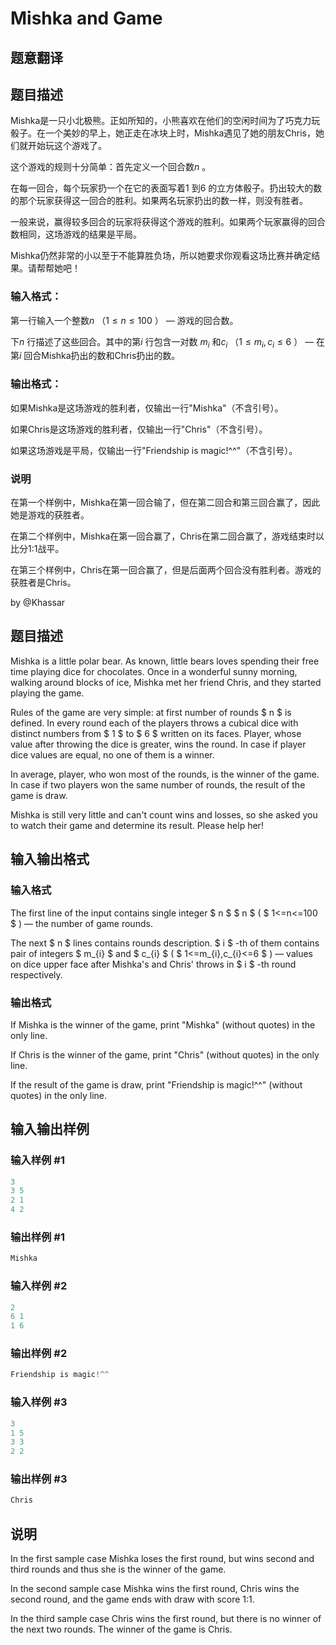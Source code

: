 # Mishka and Game

## 题意翻译

## 题目描述

Mishka是一只小北极熊。正如所知的，小熊喜欢在他们的空闲时间为了巧克力玩骰子。在一个美妙的早上，她正走在冰块上时，Mishka遇见了她的朋友Chris，她们就开始玩这个游戏了。

这个游戏的规则十分简单：首先定义一个回合数$n$ 。

在每一回合，每个玩家扔一个在它的表面写着$1$ 到$6$ 的立方体骰子。扔出较大的数的那个玩家获得这一回合的胜利。如果两名玩家扔出的数一样，则没有胜者。

一般来说，赢得较多回合的玩家将获得这个游戏的胜利。如果两个玩家赢得的回合数相同，这场游戏的结果是平局。

Mishka仍然非常的小以至于不能算胜负场，所以她要求你观看这场比赛并确定结果。请帮帮她吧！

### 输入格式：

第一行输入一个整数$n$ （$1\leq n\leq 100$ ） — 游戏的回合数。

下$n$ 行描述了这些回合。其中的第$i$ 行包含一对数 $m_i$ 和$c_i$ （$1\leq m_i,c_i \leq 6$ ） — 在第$i$ 回合Mishka扔出的数和Chris扔出的数。

### 输出格式：

如果Mishka是这场游戏的胜利者，仅输出一行"Mishka"（不含引号）。

如果Chris是这场游戏的胜利者，仅输出一行"Chris"（不含引号）。

如果这场游戏是平局，仅输出一行"Friendship is magic!^^"（不含引号）。

### 说明

在第一个样例中，Mishka在第一回合输了，但在第二回合和第三回合赢了，因此她是游戏的获胜者。

在第二个样例中，Mishka在第一回合赢了，Chris在第二回合赢了，游戏结束时以比分1:1战平。

在第三个样例中，Chris在第一回合赢了，但是后面两个回合没有胜利者。游戏的获胜者是Chris。

by @Khassar 

## 题目描述

Mishka is a little polar bear. As known, little bears loves spending their free time playing dice for chocolates. Once in a wonderful sunny morning, walking around blocks of ice, Mishka met her friend Chris, and they started playing the game.

Rules of the game are very simple: at first number of rounds $ n $ is defined. In every round each of the players throws a cubical dice with distinct numbers from $ 1 $ to $ 6 $ written on its faces. Player, whose value after throwing the dice is greater, wins the round. In case if player dice values are equal, no one of them is a winner.

In average, player, who won most of the rounds, is the winner of the game. In case if two players won the same number of rounds, the result of the game is draw.

Mishka is still very little and can't count wins and losses, so she asked you to watch their game and determine its result. Please help her!

## 输入输出格式

### 输入格式

The first line of the input contains single integer $ n $ $ n $ ( $ 1<=n<=100 $ ) — the number of game rounds.

The next $ n $ lines contains rounds description. $ i $ -th of them contains pair of integers $ m_{i} $ and $ c_{i} $ ( $ 1<=m_{i},c_{i}<=6 $ ) — values on dice upper face after Mishka's and Chris' throws in $ i $ -th round respectively.

### 输出格式

If Mishka is the winner of the game, print "Mishka" (without quotes) in the only line.

If Chris is the winner of the game, print "Chris" (without quotes) in the only line.

If the result of the game is draw, print "Friendship is magic!^^" (without quotes) in the only line.

## 输入输出样例

### 输入样例 #1

```cpp
3
3 5
2 1
4 2

```
### 输出样例 #1

```cpp
Mishka
```


### 输入样例 #2

```cpp
2
6 1
1 6

```
### 输出样例 #2

```cpp
Friendship is magic!^^
```


### 输入样例 #3

```cpp
3
1 5
3 3
2 2

```
### 输出样例 #3

```cpp
Chris
```


## 说明

In the first sample case Mishka loses the first round, but wins second and third rounds and thus she is the winner of the game.

In the second sample case Mishka wins the first round, Chris wins the second round, and the game ends with draw with score 1:1.

In the third sample case Chris wins the first round, but there is no winner of the next two rounds. The winner of the game is Chris.

